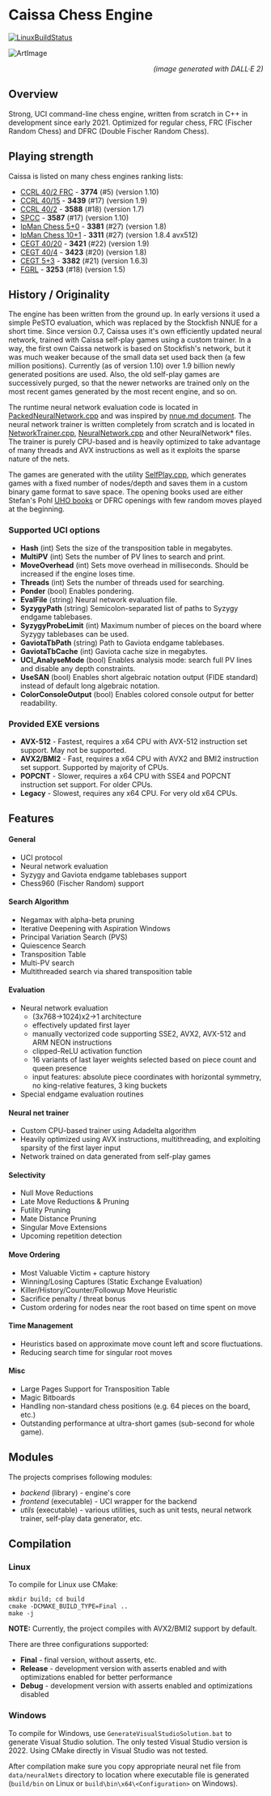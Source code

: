 # Caissa Chess Engine

[![LinuxBuildStatus](https://github.com/Witek902/Caissa/workflows/Linux/badge.svg)](https://github.com/Witek902/Caissa/actions/workflows/linux.yml)

![ArtImage](https://user-images.githubusercontent.com/5882734/193368109-abce432b-85e9-4f11-bb3c-57fd3d27db22.jpg?raw=true)
<p style='text-align: right;'><em>(image generated with DALL·E 2)</em></p>

## Overview

Strong, UCI command-line chess engine, written from scratch in C++ in development since early 2021. Optimized for regular chess, FRC (Fischer Random Chess) and DFRC (Double Fischer Random Chess).

## Playing strength

Caissa is listed on many chess engines ranking lists:

* [CCRL 40/2 FRC](https://ccrl.chessdom.com/ccrl/404FRC/) - **3774** (#5) (version 1.10)
* [CCRL 40/15](https://ccrl.chessdom.com/ccrl/4040/) - **3439** (#17) (version 1.9)
* [CCRL 40/2](https://ccrl.chessdom.com/ccrl/404/) - **3588** (#18) (version 1.7)
* [SPCC](https://www.sp-cc.de) - **3587** (#17) (version 1.10)
* [IpMan Chess 5+0](https://ipmanchess.yolasite.com/i7-11800h.php) - **3381** (#27) (version 1.8)
* [IpMan Chess 10+1](https://ipmanchess.yolasite.com/i9-7980xe.php) - **3311** (#27) (version 1.8.4 avx512)
* [CEGT 40/20](http://www.cegt.net/40_40%20Rating%20List/40_40%20SingleVersion/rangliste.html) - **3421** (#22) (version 1.9)
* [CEGT 40/4](http://www.cegt.net/40_4_Ratinglist/40_4_single/rangliste.html) - **3423** (#20) (version 1.8)
* [CEGT 5+3](http://www.cegt.net/5Plus3Rating/BestVersionsNEW/rangliste.html) - **3382** (#21) (version 1.6.3)
* [FGRL](http://www.fastgm.de/60-0.60.html) - **3253** (#18) (version 1.5)

## History / Originality

The engine has been written from the ground up. In early versions it used a simple PeSTO evaluation, which was replaced by the Stockfish NNUE for a short time. Since version 0.7, Caissa uses it's own efficiently updated neural network, trained with Caissa self-play games using a custom trainer. In a way, the first own Caissa network is based on Stockfish's network, but it was much weaker because of the small data set used back then (a few million positions). Currently (as of version 1.10) over 1.9 billion newly generated positions are used. Also, the old self-play games are successively purged, so that the newer networks are trained only on the most recent games generated by the most recent engine, and so on.

The runtime neural network evaluation code is located in [PackedNeuralNetwork.cpp](https://github.com/Witek902/Caissa/blob/devel/src/backend/PackedNeuralNetwork.cpp) and was inspired by [nnue.md document](https://github.com/glinscott/nnue-pytorch/blob/master/docs/nnue.md). The neural network trainer is written completely from scratch and is located in [NetworkTrainer.cpp](https://github.com/Witek902/Caissa/blob/devel/src/utils/NetworkTrainer.cpp), [NeuralNetwork.cpp](https://github.com/Witek902/Caissa/blob/devel/src/utils/NeuralNetwork.cpp) and other NeuralNetwork* files. The trainer is purely CPU-based and is heavily optimized to take advantage of many threads and AVX instructions as well as it exploits the sparse nature of the nets.

The games are generated with the utility [SelfPlay.cpp](https://github.com/Witek902/Caissa/blob/devel/src/utils/SelfPlay.cpp), which generates games with a fixed number of nodes/depth and saves them in a custom binary game format to save space. The opening books used are either Stefan's Pohl [UHO books](https://www.sp-cc.de/uho_2022.htm) or DFRC openings with few random moves played at the beginning.

### Supported UCI options

* **Hash** (int) Sets the size of the transposition table in megabytes.
* **MultiPV** (int) Sets the number of PV lines to search and print.
* **MoveOverhead** (int) Sets move overhead in milliseconds. Should be increased if the engine loses time.
* **Threads** (int) Sets the number of threads used for searching.
* **Ponder** (bool) Enables pondering.
* **EvalFile** (string) Neural network evaluation file.
* **SyzygyPath** (string) Semicolon-separated list of paths to Syzygy endgame tablebases.
* **SyzygyProbeLimit** (int) Maximum number of pieces on the board where Syzygy tablebases can be used.
* **GaviotaTbPath** (string) Path to Gaviota endgame tablebases.
* **GaviotaTbCache** (int) Gaviota cache size in megabytes.
* **UCI_AnalyseMode** (bool) Enables analysis mode: search full PV lines and disable any depth constraints.
* **UseSAN** (bool) Enables short algebraic notation output (FIDE standard) instead of default long algebraic notation.
* **ColorConsoleOutput** (bool) Enables colored console output for better readability.


### Provided EXE versions

* **AVX-512** - Fastest, requires a x64 CPU with AVX-512 instruction set support. May not be supported.
* **AVX2/BMI2** - Fast, requires a x64 CPU with AVX2 and BMI2 instruction set support. Supported by majority of CPUs.
* **POPCNT** - Slower, requires a x64 CPU with SSE4 and POPCNT instruction set support. For older CPUs.
* **Legacy** - Slowest, requires any x64 CPU. For very old x64 CPUs.


## Features

#### General
* UCI protocol
* Neural network evaluation
* Syzygy and Gaviota endgame tablebases support
* Chess960 (Fischer Random) support

#### Search Algorithm
* Negamax with alpha-beta pruning
* Iterative Deepening with Aspiration Windows
* Principal Variation Search (PVS)
* Quiescence Search
* Transposition Table
* Multi-PV search
* Multithreaded search via shared transposition table

#### Evaluation
* Neural network evaluation
  * (3x768&rarr;1024)x2&rarr;1 architecture
  * effectively updated first layer
  * manually vectorized code supporting SSE2, AVX2, AVX-512 and ARM NEON instructions
  * clipped-ReLU activation function
  * 16 variants of last layer weights selected based on piece count and queen presence
  * input features: absolute piece coordinates with horizontal symmetry, no king-relative features, 3 king buckets
* Special endgame evaluation routines

#### Neural net trainer
* Custom CPU-based trainer using Adadelta algorithm
* Heavily optimized using AVX instructions, multithreading, and exploiting sparsity of the first layer input
* Network trained on data generated from self-play games

#### Selectivity
* Null Move Reductions
* Late Move Reductions & Pruning
* Futility Pruning
* Mate Distance Pruning
* Singular Move Extensions
* Upcoming repetition detection

#### Move Ordering
* Most Valuable Victim + capture history
* Winning/Losing Captures (Static Exchange Evaluation)
* Killer/History/Counter/Followup Move Heuristic
* Sacrifice penalty / threat bonus
* Custom ordering for nodes near the root based on time spent on move

#### Time Management
* Heuristics based on approximate move count left and score fluctuations.
* Reducing search time for singular root moves

#### Misc
* Large Pages Support for Transposition Table
* Magic Bitboards
* Handling non-standard chess positions (e.g. 64 pieces on the board, etc.)
* Outstanding performance at ultra-short games (sub-second for whole game).

## Modules

The projects comprises following modules:
  * _backend_ (library) - engine's core
  * _frontend_ (executable) - UCI wrapper for the backend
  * _utils_ (executable) - various utilities, such as unit tests, neural network trainer, self-play data generator, etc.


## Compilation

### Linux

To compile for Linux use CMake:
```
mkdir build; cd build
cmake -DCMAKE_BUILD_TYPE=Final ..
make -j
```

**NOTE:** Currently, the project compiles with AVX2/BMI2 support by default.

There are three configurations supported:
* **Final** - final version, without asserts, etc.
* **Release** - development version with asserts enabled and with optimizations enabled for better performance
* **Debug** - development version with asserts enabled and optimizations disabled

### Windows

To compile for Windows, use `GenerateVisualStudioSolution.bat` to generate Visual Studio solution. The only tested Visual Studio version is 2022. Using CMake directly in Visual Studio was not tested.

After compilation make sure you copy appropriate neural net file from `data/neuralNets` directory to location where executable file is generated (`build/bin` on Linux or `build\bin\x64\<Configuration>` on Windows).
